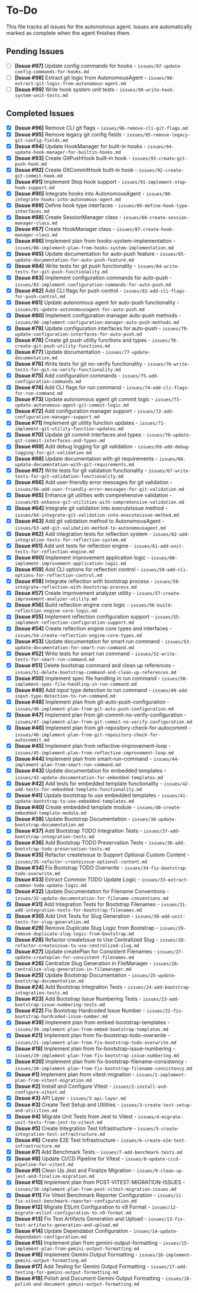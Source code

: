 # To-Do

This file tracks all issues for the autonomous agent. Issues are automatically marked as complete when the agent finishes them.

## Pending Issues
- [ ] **[Issue #97]** Update config commands for hooks - `issues/97-update-config-commands-for-hooks.md`
- [ ] **[Issue #98]** Extract git logic from AutonomousAgent - `issues/98-extract-git-logic-from-autonomous-agent.md`
- [ ] **[Issue #99]** Write hook system unit tests - `issues/99-write-hook-system-unit-tests.md`

## Completed Issues
- [x] **[Issue #96]** Remove CLI git flags - `issues/96-remove-cli-git-flags.md`
- [x] **[Issue #95]** Remove legacy git config fields - `issues/95-remove-legacy-git-config-fields.md`
- [x] **[Issue #94]** Update HookManager for built-in hooks - `issues/94-update-hook-manager-for-builtin-hooks.md`
- [x] **[Issue #93]** Create GitPushHook built-in hook - `issues/93-create-git-push-hook.md`
- [x] **[Issue #92]** Create GitCommitHook built-in hook - `issues/92-create-git-commit-hook.md`
- [x] **[Issue #91]** Implement Stop hook support - `issues/91-implement-stop-hook-support.md`
- [x] **[Issue #90]** Integrate hooks into AutonomousAgent - `issues/90-integrate-hooks-into-autonomous-agent.md`
- [x] **[Issue #89]** Define hook type interfaces - `issues/89-define-hook-type-interfaces.md`
- [x] **[Issue #88]** Create SessionManager class - `issues/88-create-session-manager-class.md`
- [x] **[Issue #87]** Create HookManager class - `issues/87-create-hook-manager-class.md`
- [x] **[Issue #86]** Implement plan from hooks-system-implementation - `issues/86-implement-plan-from-hooks-system-implementation.md`
- [x] **[Issue #85]** Update documentation for auto-push feature - `issues/85-update-documentation-for-auto-push-feature.md`
- [x] **[Issue #84]** Write tests for git push functionality - `issues/84-write-tests-for-git-push-functionality.md`
- [x] **[Issue #83]** Implement configuration commands for auto-push - `issues/83-implement-configuration-commands-for-auto-push.md`
- [x] **[Issue #82]** Add CLI flags for push control - `issues/82-add-cli-flags-for-push-control.md`
- [x] **[Issue #81]** Update autonomous agent for auto-push functionality - `issues/81-update-autonomousagent-for-auto-push.md`
- [x] **[Issue #80]** Implement configuration manager auto-push methods - `issues/80-implement-configuration-manager-auto-push-methods.md`
- [x] **[Issue #79]** Update configuration interfaces for auto-push - `issues/79-update-configuration-interfaces-for-auto-push.md`
- [x] **[Issue #78]** Create git push utility functions and types - `issues/78-create-git-push-utility-functions.md`
- [x] **[Issue #77]** Update documentation - `issues/77-update-documentation.md`
- [x] **[Issue #76]** Write tests for git no-verify functionality - `issues/76-write-tests-for-git-no-verify-functionality.md`
- [x] **[Issue #75]** Add configuration commands - `issues/75-add-configuration-commands.md`
- [x] **[Issue #74]** Add CLI flags for run command - `issues/74-add-cli-flags-for-run-command.md`
- [x] **[Issue #73]** Update autonomous agent git commit logic - `issues/73-update-autonomous-agent-git-commit-logic.md`
- [x] **[Issue #72]** Add configuration manager support - `issues/72-add-configuration-manager-support.md`
- [x] **[Issue #71]** Implement git utility function updates - `issues/71-implement-git-utility-function-updates.md`
- [x] **[Issue #70]** Update git commit interfaces and types - `issues/70-update-git-commit-interfaces-and-types.md`
- [x] **[Issue #69]** Add debug logging for git validation - `issues/69-add-debug-logging-for-git-validation.md`
- [x] **[Issue #68]** Update documentation with git requirements - `issues/68-update-documentation-with-git-requirements.md`
- [x] **[Issue #67]** Write tests for git validation functionality - `issues/67-write-tests-for-git-validation-functionality.md`
- [x] **[Issue #66]** Add user-friendly error messages for git validation - `issues/66-add-user-friendly-error-messages-for-git-validation.md`
- [x] **[Issue #65]** Enhance git utilities with comprehensive validation - `issues/65-enhance-git-utilities-with-comprehensive-validation.md`
- [x] **[Issue #64]** Integrate git validation into executeIssue method - `issues/64-integrate-git-validation-into-executeissue-method.md`
- [x] **[Issue #63]** Add git validation method to AutonomousAgent - `issues/63-add-git-validation-method-to-autonomousagent.md`
- [x] **[Issue #62]** Add integration tests for reflection system - `issues/62-add-integration-tests-for-reflection-system.md`
- [x] **[Issue #61]** Add unit tests for reflection engine - `issues/61-add-unit-tests-for-reflection-engine.md`
- [x] **[Issue #60]** Implement improvement application logic - `issues/60-implement-improvement-application-logic.md`
- [x] **[Issue #59]** Add CLI options for reflection control - `issues/59-add-cli-options-for-reflection-control.md`
- [x] **[Issue #58]** Integrate reflection with bootstrap process - `issues/58-integrate-reflection-with-bootstrap-process.md`
- [x] **[Issue #57]** Create improvement analyzer utility - `issues/57-create-improvement-analyzer-utility.md`
- [x] **[Issue #56]** Build reflection engine core logic - `issues/56-build-reflection-engine-core-logic.md`
- [x] **[Issue #55]** Implement reflection configuration support - `issues/55-implement-reflection-configuration-support.md`
- [x] **[Issue #54]** Create reflection engine core types and interfaces - `issues/54-create-reflection-engine-core-types.md`
- [x] **[Issue #53]** Update documentation for smart run command - `issues/53-update-documentation-for-smart-run-command.md`
- [x] **[Issue #52]** Write tests for smart run command - `issues/52-write-tests-for-smart-run-command.md`
- [x] **[Issue #51]** Delete bootstrap command and clean up references - `issues/51-delete-bootstrap-command-and-clean-up-references.md`
- [x] **[Issue #50]** Implement spec file handling in run command - `issues/50-implement-spec-file-handling-in-run-command.md`
- [x] **[Issue #49]** Add input type detection to run command - `issues/49-add-input-type-detection-to-run-command.md`
- [x] **[Issue #48]** Implement plan from git-auto-push-configuration - `issues/48-implement-plan-from-git-auto-push-configuration.md`
- [x] **[Issue #47]** Implement plan from git-commit-no-verify-configuration - `issues/47-implement-plan-from-git-commit-no-verify-configuration.md`
- [x] **[Issue #46]** Implement plan from git-repository-check-for-autocommit - `issues/46-implement-plan-from-git-repository-check-for-autocommit.md`
- [x] **[Issue #45]** Implement plan from reflective-improvement-loop - `issues/45-implement-plan-from-reflective-improvement-loop.md`
- [x] **[Issue #44]** Implement plan from smart-run-command - `issues/44-implement-plan-from-smart-run-command.md`
- [x] **[Issue #43]** Update documentation for embedded templates - `issues/43-update-documentation-for-embedded-templates.md`
- [x] **[Issue #42]** Add tests for embedded template functionality - `issues/42-add-tests-for-embedded-template-functionality.md`
- [x] **[Issue #41]** Update bootstrap to use embedded templates - `issues/41-update-bootstrap-to-use-embedded-templates.md`
- [x] **[Issue #40]** Create embedded template module - `issues/40-create-embedded-template-module.md`
- [x] **[Issue #38]** Update Bootstrap Documentation - `issues/38-update-bootstrap-documentation.md`
- [x] **[Issue #37]** Add Bootstrap TODO Integration Tests - `issues/37-add-bootstrap-integration-tests.md`
- [x] **[Issue #36]** Add Bootstrap TODO Preservation Tests - `issues/36-add-bootstrap-todo-preservation-tests.md`
- [x] **[Issue #35]** Refactor createIssue to Support Optional Custom Content - `issues/35-refactor-createissue-optional-content.md`
- [x] **[Issue #34]** Fix Bootstrap TODO Overwrite - `issues/34-fix-bootstrap-todo-overwrite.md`
- [x] **[Issue #33]** Extract Common TODO Update Logic - `issues/33-extract-common-todo-update-logic.md`
- [x] **[Issue #32]** Update Documentation for Filename Conventions - `issues/32-update-documentation-for-filename-conventions.md`
- [x] **[Issue #31]** Add Integration Tests for Bootstrap Filenames - `issues/31-add-integration-tests-for-bootstrap-filenames.md`
- [x] **[Issue #30]** Add Unit Tests for Slug Generation - `issues/30-add-unit-tests-for-slug-generation.md`
- [x] **[Issue #29]** Remove Duplicate Slug Logic from Bootstrap - `issues/29-remove-duplicate-slug-logic-from-bootstrap.md`
- [x] **[Issue #28]** Refactor createIssue to Use Centralized Slug - `issues/28-refactor-createissue-to-use-centralized-slug.md`
- [x] **[Issue #27]** Update createPlan for Consistent Filenames - `issues/27-update-createplan-for-consistent-filenames.md`
- [x] **[Issue #26]** Centralize Slug Generation in FileManager - `issues/26-centralize-slug-generation-in-filemanager.md`
- [x] **[Issue #25]** Update Bootstrap Documentation - `issues/25-update-bootstrap-documentation.md`
- [x] **[Issue #24]** Add Bootstrap Integration Tests - `issues/24-add-bootstrap-integration-tests.md`
- [x] **[Issue #23]** Add Bootstrap Issue Numbering Tests - `issues/23-add-bootstrap-issue-numbering-tests.md`
- [x] **[Issue #22]** Fix Bootstrap Hardcoded Issue Number - `issues/22-fix-bootstrap-hardcoded-issue-number.md`
- [x] **[Issue #39]** Implement plan from embed-bootstrap-templates - `issues/39-implement-plan-from-embed-bootstrap-templates.md`
- [x] **[Issue #21]** Implement plan from fix-bootstrap-todo-overwrite - `issues/21-implement-plan-from-fix-bootstrap-todo-overwrite.md`
- [x] **[Issue #19]** Implement plan from fix-bootstrap-issue-numbering - `issues/19-implement-plan-from-fix-bootstrap-issue-numbering.md`
- [x] **[Issue #20]** Implement plan from fix-bootstrap-filename-consistency - `issues/20-implement-plan-from-fix-bootstrap-filename-consistency.md`
- [x] **[Issue #1]** Implement plan from vitest-migration - `issues/1-implement-plan-from-vitest-migration.md`
- [x] **[Issue #2]** Install and Configure Vitest - `issues/2-install-and-configure-vitest.md`
- [x] **[Issue #3]** API Layer - `issues/3-api-layer.md`
- [x] **[Issue #3]** Create Test Setup and Utilities - `issues/3-create-test-setup-and-utilities.md`
- [x] **[Issue #4]** Migrate Unit Tests from Jest to Vitest - `issues/4-migrate-unit-tests-from-jest-to-vitest.md`
- [x] **[Issue #5]** Create Integration Test Infrastructure - `issues/5-create-integration-test-infrastructure.md`
- [x] **[Issue #6]** Create E2E Test Infrastructure - `issues/6-create-e2e-test-infrastructure.md`
- [x] **[Issue #7]** Add Benchmark Tests - `issues/7-add-benchmark-tests.md`
- [x] **[Issue #8]** Update CI/CD Pipeline for Vitest - `issues/8-update-cicd-pipeline-for-vitest.md`
- [x] **[Issue #9]** Clean Up Jest and Finalize Migration - `issues/9-clean-up-jest-and-finalize-migration.md`
- [x] **[Issue #10]** Implement plan from POST-VITEST-MIGRATION-ISSUES - `issues/10-implement-plan-from-post-vitest-migration-issues.md`
- [x] **[Issue #11]** Fix Vitest Benchmark Reporter Configuration - `issues/11-fix-vitest-benchmark-reporter-configuration.md`
- [x] **[Issue #12]** Migrate ESLint Configuration to v9 Format - `issues/12-migrate-eslint-configuration-to-v9-format.md`
- [x] **[Issue #13]** Fix Test Artifacts Generation and Upload - `issues/13-fix-test-artifacts-generation-and-upload.md`
- [x] **[Issue #14]** Update Dependabot Configuration - `issues/14-update-dependabot-configuration.md`
- [x] **[Issue #15]** Implement plan from gemini-output-formatting - `issues/15-implement-plan-from-gemini-output-formatting.md`
- [x] **[Issue #16]** Implement Gemini Output Formatting - `issues/16-implement-gemini-output-formatting.md`
- [x] **[Issue #17]** Add Testing for Gemini Output Formatting - `issues/17-add-testing-for-gemini-output-formatting.md`
- [x] **[Issue #18]** Polish and Document Gemini Output Formatting - `issues/18-polish-and-document-gemini-output-formatting.md`